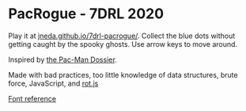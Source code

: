 # PacRogue - 7DRL 2020

Play it at [jneda.github.io/7drl-pacrogue/](https://jneda.github.io/7drl-pacrogue/).
Collect the blue dots without getting caught by the spooky ghosts. 
Use arrow keys to move around.

Inspired by [the Pac-Man Dossier](https://pacman.holenet.info/).

Made with bad practices, too little knowledge of data structures, brute force, JavaScript, and [rot.js](https://ondras.github.io/rot.js/hp/)

[Font reference](https://int10h.org/oldschool-pc-fonts/fontlist/font?ibm_vga_8x16#-)
